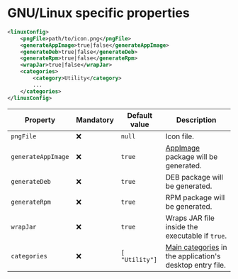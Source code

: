 # GNU/Linux specific properties

```xml
<linuxConfig>
    <pngFile>path/to/icon.png</pngFile>
    <generateAppImage>true|false</generateAppImage>
    <generateDeb>true|false</generateDeb>
    <generateRpm>true|false</generateRpm>
    <wrapJar>true|false</wrapJar>
    <categories>
        <category>Utility</category>
        ...
    </categories>
</linuxConfig>
```

| Property           | Mandatory | Default value  | Description                                                                                                                  |
| ------------------ | --------- | -------------- | ---------------------------------------------------------------------------------------------------------------------------- |
| `pngFile`          | :x:       | `null`         | Icon file.                                                                                                                   |
| `generateAppImage` | :x:       | `true`         | [AppImage](https://appimage.org/) package will be generated.                                                                 |
| `generateDeb`      | :x:       | `true`         | DEB package will be generated.                                                                                               |
| `generateRpm`      | :x:       | `true`         | RPM package will be generated.                                                                                               |
| `wrapJar`          | :x:       | `true`         | Wraps JAR file inside the executable if `true`.                                                                              |
| `categories`       | :x:       | `[ "Utility"]` | [Main categories](https://specifications.freedesktop.org/menu-spec/latest/apa.html) in the application's desktop entry file. |
